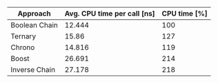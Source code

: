 | Approach      | Avg. CPU time per call [ns] | CPU time [%] |
|---------------|-----------------------------|--------------|
| Boolean Chain | 12.444                      | 100          |
| Ternary       | 15.86                       | 127          |
| Chrono        | 14.816                      | 119          |
| Boost         | 26.691                      | 214          |
| Inverse Chain | 27.178                      | 218          |
